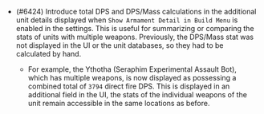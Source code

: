 - (#6424) Introduce total DPS and DPS/Mass calculations in the additional unit details displayed when `Show Armament Detail in Build Menu` is enabled in the settings. This is useful for summarizing or comparing the stats of units with multiple weapons. Previously, the DPS/Mass stat was not displayed in the UI or the unit databases, so they had to be calculated by hand.
    
    - For example, the Ythotha (Seraphim Experimental Assault Bot), which has multiple weapons, is now displayed as possessing a combined total of `3794` direct fire DPS. This is displayed in an additional field in the UI, the stats of the individual weapons of the unit remain accessible in the same locations as before.
